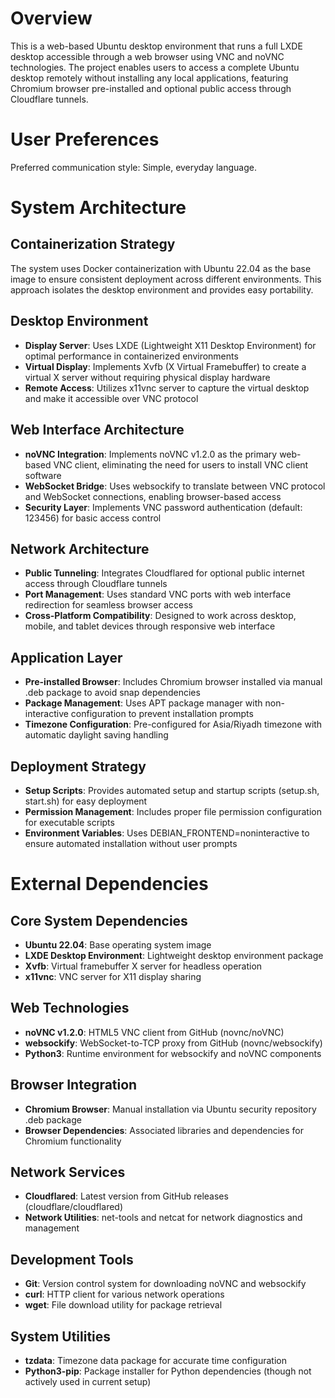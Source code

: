 # Overview

This is a web-based Ubuntu desktop environment that runs a full LXDE desktop accessible through a web browser using VNC and noVNC technologies. The project enables users to access a complete Ubuntu desktop remotely without installing any local applications, featuring Chromium browser pre-installed and optional public access through Cloudflare tunnels.

# User Preferences

Preferred communication style: Simple, everyday language.

# System Architecture

## Containerization Strategy
The system uses Docker containerization with Ubuntu 22.04 as the base image to ensure consistent deployment across different environments. This approach isolates the desktop environment and provides easy portability.

## Desktop Environment
- **Display Server**: Uses LXDE (Lightweight X11 Desktop Environment) for optimal performance in containerized environments
- **Virtual Display**: Implements Xvfb (X Virtual Framebuffer) to create a virtual X server without requiring physical display hardware
- **Remote Access**: Utilizes x11vnc server to capture the virtual desktop and make it accessible over VNC protocol

## Web Interface Architecture
- **noVNC Integration**: Implements noVNC v1.2.0 as the primary web-based VNC client, eliminating the need for users to install VNC client software
- **WebSocket Bridge**: Uses websockify to translate between VNC protocol and WebSocket connections, enabling browser-based access
- **Security Layer**: Implements VNC password authentication (default: 123456) for basic access control

## Network Architecture
- **Public Tunneling**: Integrates Cloudflared for optional public internet access through Cloudflare tunnels
- **Port Management**: Uses standard VNC ports with web interface redirection for seamless browser access
- **Cross-Platform Compatibility**: Designed to work across desktop, mobile, and tablet devices through responsive web interface

## Application Layer
- **Pre-installed Browser**: Includes Chromium browser installed via manual .deb package to avoid snap dependencies
- **Package Management**: Uses APT package manager with non-interactive configuration to prevent installation prompts
- **Timezone Configuration**: Pre-configured for Asia/Riyadh timezone with automatic daylight saving handling

## Deployment Strategy
- **Setup Scripts**: Provides automated setup and startup scripts (setup.sh, start.sh) for easy deployment
- **Permission Management**: Includes proper file permission configuration for executable scripts
- **Environment Variables**: Uses DEBIAN_FRONTEND=noninteractive to ensure automated installation without user prompts

# External Dependencies

## Core System Dependencies
- **Ubuntu 22.04**: Base operating system image
- **LXDE Desktop Environment**: Lightweight desktop environment package
- **Xvfb**: Virtual framebuffer X server for headless operation
- **x11vnc**: VNC server for X11 display sharing

## Web Technologies
- **noVNC v1.2.0**: HTML5 VNC client from GitHub (novnc/noVNC)
- **websockify**: WebSocket-to-TCP proxy from GitHub (novnc/websockify)
- **Python3**: Runtime environment for websockify and noVNC components

## Browser Integration
- **Chromium Browser**: Manual installation via Ubuntu security repository .deb package
- **Browser Dependencies**: Associated libraries and dependencies for Chromium functionality

## Network Services
- **Cloudflared**: Latest version from GitHub releases (cloudflare/cloudflared)
- **Network Utilities**: net-tools and netcat for network diagnostics and management

## Development Tools
- **Git**: Version control system for downloading noVNC and websockify
- **curl**: HTTP client for various network operations
- **wget**: File download utility for package retrieval

## System Utilities
- **tzdata**: Timezone data package for accurate time configuration
- **Python3-pip**: Package installer for Python dependencies (though not actively used in current setup)